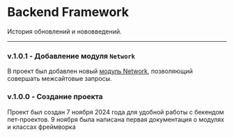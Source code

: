 Backend Framework
=================
История обновлений и нововведений.
__________________________________

### v.1.0.1 - Добавление модуля `Network`
В проект был добавлен новый 
[модуль Network](README.md "Посетить документацию по модулю Network"), 
позволяющий совершать межсайтовые запросы.
### v.1.0.0 - Создание проекта
Проект был создан 7 ноября 2024 года для удобной работы с бекендом пет-проектов.
9 ноября была написана первая документация о модулях и классах фреймворка